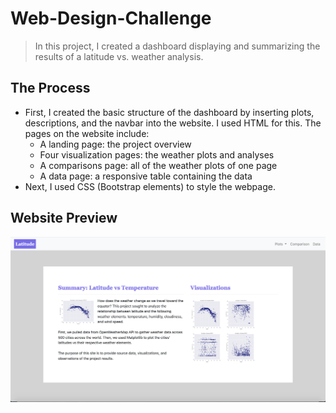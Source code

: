 # Web-Design-Challenge
> In this project, I created a dashboard displaying and summarizing the results of a latitude vs. weather analysis.

## The Process
* First, I created the basic structure of the dashboard by inserting plots, descriptions, and the navbar into the website. I used HTML for this. The pages on the website include:
  * A landing page: the project overview
  * Four visualization pages: the weather plots and analyses
  * A comparisons page: all of the weather plots of one page
  * A data page: a responsive table containing the data
* Next, I used CSS (Bootstrap elements) to style the webpage.

## Website Preview
![Landing](Images/Landing_screenshot.png)
